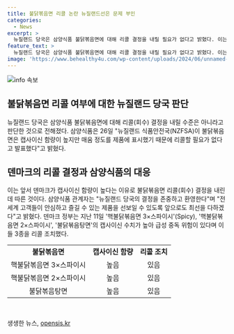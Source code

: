 ```yaml
---
title: 불닭볶음면 리콜 논란 뉴질랜드선은 문제 부인
categories:
  - News
excerpt: >
  뉴질랜드 당국은 삼양식품 불닭볶음면에 대해 리콜 결정을 내릴 필요가 없다고 밝혔다. 이는 덴마크의 리콜 결정과 대조적으로, 불닭볶음면의 캡사이신 함량이 제품에 표시되어 있기 때문이라고 한 것으로 알려졌다. 삼양식품은 뉴질랜드 당국의 결정을 존중하며, 전 세계 고객들이 안심하고 제품을 즐길 수 있도록 최선을 다하겠다고 밝혔다. (사진=)
feature_text: >
  뉴질랜드 당국은 삼양식품 불닭볶음면에 대해 리콜 결정을 내릴 필요가 없다고 밝혔다. 이는 덴마크의 리콜 결정과 대조적으로, 불닭볶음면의 캡사이신 함량이 제품에 표시되어 있기 때문이라고 한 것으로 알려졌다. 삼양식품은 뉴질랜드 당국의 결정을 존중하며, 전 세계 고객들이 안심하고 제품을 즐길 수 있도록 최선을 다하겠다고 밝혔다. (사진=)
image: 'https://www.behealthy4u.com/wp-content/uploads/2024/06/unnamed-file.png'
---
```


<p><img src="https://www.behealthy4u.com/wp-content/uploads/2024/06/unnamed-file.png" alt="info 속보" /></p>

<h2 data-ke-size="size26">불닭볶음면 리콜 여부에 대한 뉴질랜드 당국 판단</h2>

<p data-ke-size="size16">뉴질랜드 당국은 삼양식품 불닭볶음면에 대해 리콜(회수) 결정을 내릴 수준은 아니라고 판단한 것으로 전해졌다. 삼양식품은 26일 "뉴질랜드 식품안전국(NZFSA)이 불닭볶음면은 캡사이신 함량이 높지만 매움 정도를 제품에 표시했기 때문에 리콜할 필요가 없다고 발표했다"고 밝혔다.</p>

<h2 data-ke-size="size26">덴마크의 리콜 결정과 삼양식품의 대응</h2>

<p data-ke-size="size16">이는 앞서 덴마크가 캡사이신 함량이 높다는 이유로 불닭볶음면 리콜(회수) 결정을 내린 데 따른 것이다. 삼양식품 관계자는 "뉴질랜드 당국의 결정을 존중하고 환영한다"며 "전 세계 고객들이 안심하고 즐길 수 있는 제품을 선보일 수 있도록 앞으로도 최선을 다하겠다"고 밝혔다. 덴마크 정부는 지난 11일 '핵불닭볶음면 3×스파이시'(Spicy), '핵불닭볶음면 2×스파이시', '불닭볶음탕면'의 캡사이신 수치가 높아 급성 중독 위험이 있다며 이들 3종을 리콜 조치했다.</p>

<table>
    <tr>
        <td style="text-align: center; height: 17px;"><b>불닭볶음면</b></td>
        <td style="text-align: center; height: 17px;"><b>캡사이신 함량</b></td>
        <td style="text-align: center; height: 17px;"><b>리콜 조치</b></td>
    </tr>
    <tr>
        <td style="text-align: center; height: 17px;">핵불닭볶음면 3×스파이시</td>
        <td style="text-align: center; height: 17px;">높음</td>
        <td style="text-align: center; height: 17px;">있음</td>
    </tr>
    <tr>
        <td style="text-align: center; height: 17px;">핵불닭볶음면 2×스파이시</td>
        <td style="text-align: center; height: 17px;">높음</td>
        <td style="text-align: center; height: 17px;">있음</td>
    </tr>
    <tr>
        <td style="text-align: center; height: 17px;">불닭볶음탕면</td>
        <td style="text-align: center; height: 17px;">높음</td>
        <td style="text-align: center; height: 17px;">있음</td>
    </tr>
</table>

<p data-ke-size="size16">&nbsp;</p>
생생한 뉴스, <a href="https://opensis.kr" rel="dofollow">opensis.kr</a>


